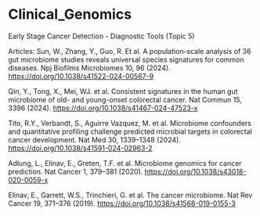 # Clinical_Genomics
Early Stage Cancer Detection - Diagnostic Tools (Topic 5)

Articles:
Sun, W., Zhang, Y., Guo, R. Et al. A population-scale analysis of 36 gut microbiome studies reveals universal species signatures for common diseases. Npj Biofilms Microbiomes 10, 96 (2024). 
https://doi.org/10.1038/s41522-024-00567-9

Qin, Y., Tong, X., Mei, WJ. et al. Consistent signatures in the human gut microbiome of old- and young-onset colorectal cancer. Nat Commun 15, 3396 (2024). 
https://doi.org/10.1038/s41467-024-47523-x

Tito, R.Y., Verbandt, S., Aguirre Vazquez, M. et al. Microbiome confounders and quantitative profiling challenge predicted microbial targets in colorectal cancer development. Nat Med 30, 1339–1348 (2024). 
https://doi.org/10.1038/s41591-024-02963-2

Adlung, L., Elinav, E., Greten, T.F. et al. Microbiome genomics for cancer prediction. Nat Cancer 1, 379–381 (2020). 
https://doi.org/10.1038/s43018-020-0059-x

Elinav, E., Garrett, W.S., Trinchieri, G. et al. The cancer microbiome. Nat Rev Cancer 19, 371–376 (2019). 
https://doi.org/10.1038/s41568-019-0155-3
